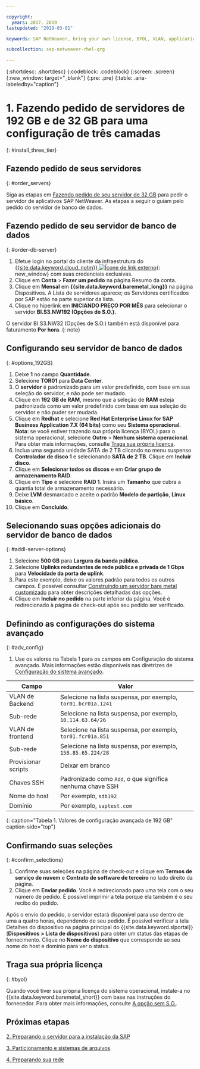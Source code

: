 ```yaml
---

copyright:
  years: 2017, 2019
lastupdated: "2019-03-01"

keywords: SAP NetWeaver, bring your own license, BYOL, VLAN, application server, database server, three-tier, SAP certified servers

subcollection: sap-netweaver-rhel-qrg

---
```


{:shortdesc: .shortdesc}
{:codeblock: .codeblock}
{:screen: .screen}
{:new_window: target="_blank"}
{:pre: .pre}
{:table: .aria-labeledby="caption"}

# 1. Fazendo pedido de servidores de 192 GB e de 32 GB para uma configuração de três camadas
{: #install_three_tier}

## Fazendo pedido de seus servidores
{: #order_servers}

Siga as etapas em
[Fazendo pedido de seu
servidor de 32 GB](/docs/infrastructure/sap-netweaver-rhel-qrg?topic=sap-netweaver-rhel-qrg-install_32GB#order_32GB) para pedir o servidor de aplicativos SAP NetWeaver. As etapas a seguir o guiam pelo pedido do servidor
de banco de dados.

## Fazendo pedido de seu servidor de banco de dados
{: #order-db-server}

1. Efetue login no portal do cliente da infraestrutura do [{{site.data.keyword.cloud_notm}} ![Ícone de link externo](../icons/launch-glyph.svg "Ícone de link externo")](https://control.softlayer.com){: new_window} com suas credenciais exclusivas.
2. Clique em **Conta** > **Fazer um pedido** na página Resumo da conta.
3. Clique em **Mensal** em **{{site.data.keyword.baremetal_long}}** na página
Dispositivos. A Lista de servidores aparece; os Servidores certificados por SAP estão na parte superior da lista.
4. Clique no hiperlink em **INICIANDO PREÇO POR MÊS** para selecionar o servidor **BI.S3.NW192 (Opções do S.O.).**

O servidor BI.S3.NW32 (Opções de S.O.) também está disponível para faturamento **Por hora**.
{: note}

## Configurando seu servidor de banco de dados
{: #options_192GB}

1. Deixe **1** no campo **Quantidade**.
2. Selecione **TOR01** para **Data Center**.
3. O **servidor** é padronizado para um valor predefinido, com base em sua seleção do servidor, e não pode ser mudado.
4. Clique em **192 GB de RAM**, mesmo que a seleção de **RAM** esteja padronizada como um valor predefinido com base em sua seleção do servidor e não puder ser mudada.
5. Clique em **Redhat** e selecione **Red Hat Enterprise Linux for SAP Business Application 7.X (64 bits)** como seu **Sistema operacional**. **Nota**: se você estiver trazendo sua própria licença (BYOL) para o sistema operacional, selecione **Outro** > **Nenhum sistema operacional**. Para obter mais informações, consulte [Traga sua própria licença](#byol).
6. Inclua uma segunda unidade SATA de 2 TB clicando no menu suspenso **Controlador de disco 1** e selecionando **SATA de 2 TB**. Clique em **Incluir disco**.
7. Clique em **Selecionar todos os discos** e em **Criar grupo de armazenamento RAID**.
8. Clique em **Tipo** e selecione **RAID 1**. Insira um **Tamanho** que cubra a quantia total de armazenamento necessário.
9. Deixe **LVM** desmarcado e aceite o padrão **Modelo de partição**, **Linux básico**.
10. Clique em **Concluído**.

## Selecionando suas opções adicionais do servidor de banco de dados
{: #addl-server-options}

1. Selecione **500 GB** para **Largura da banda pública**.
2. Selecione **Uplinks redundantes de rede pública e privada de 1 Gbps** para **Velocidade da porta de uplink**.
3. Para este exemplo, deixe os valores padrão para todos os outros campos. É possível consultar [Construindo um servidor bare metal customizado](/docs/bare-metal?topic=bare-metal-ordering-baremetal-server#addl-server-options) para obter descrições detalhadas das opções.
4.	Clique em **Incluir no pedido** na parte inferior da página. Você é redirecionado à página de check-out após seu pedido ser verificado.

## Definindo as configurações do sistema avançado
{: #adv_config}

1. Use os valores na Tabela 1 para os campos em Configuração do sistema avançado. Mais informações estão disponíveis nas diretrizes de [Configuração do sistema avançado](/docs/bare-metal?topic=bare-metal-ordering-baremetal-server#adv-system-config).

|              Campo               |      Valor                                                           |
| -------------------------------- | -------------------------------------------------------------------- |
|VLAN de Backend                      | Selecione na lista suspensa, por exemplo, `tor01.bcr01a.1241`     |
|Sub-rede                            | Selecione na lista suspensa, por exemplo, `10.114.63.64/26`       |
|VLAN de frontend                     | Selecione na lista suspensa, por exemplo, `tor01.fcr01a.851`      |
|Sub-rede                            | Selecione na lista suspensa, por exemplo, `158.85.65.224/28`      |
|Provisionar scripts                 | Deixar em branco                                                          |
|Chaves SSH                          | Padronizado como `Add`, o que significa nenhuma chave SSH                            |
|Nome do host                          | Por exemplo, `sdb192`                                                |
|Domínio                            | Por exemplo, `saptest.com`                                           |
{: caption="Tabela 1. Valores de configuração avançada de 192 GB" caption-side="top"}  

## Confirmando suas seleções
{: #confirm_selections}

1. Confirme suas seleções na página de check-out e clique em **Termos de serviço de nuvem** e **Contrato de software de terceiro** no lado direito da página.
2. Clique em **Enviar pedido**. Você é redirecionado para uma tela com o seu número de pedido. É possível
imprimir a tela porque ela também é o seu recibo do pedido.

Após o envio do pedido, o servidor estará disponível para uso dentro de uma a quatro horas, dependendo de seu pedido. É
possível verificar a tela Detalhes do dispositivo na página principal do {{site.data.keyword.slportal}}
(**Dispositivos > Lista de dispositivos**) para obter um status das etapas de fornecimento. Clique no **Nome do dispositivo** que corresponde ao seu nome do host e domínio para ver o status.

## Traga sua própria licença
{: #byol}

Quando você tiver sua própria licença do sistema operacional, instale-a no {{site.data.keyword.baremetal_short}} com base nas instruções do fornecedor. Para obter mais informações, consulte [A opção sem S.O.](/docs/bare-metal?topic=bare-metal-bm-no-os#bm-no-os).

## Próximas etapas

  [2. Preparando o servidor para a instalação da SAP](/docs/infrastructure/sap-netweaver-rhel-qrg?topic=sap-netweaver-rhel-qrg-prepare_256GB)

  [3. Particionamento e sistemas de arquivos](/docs/infrastructure/sap-netweaver-rhel-qrg?topic=sap-netweaver-rhel-qrg-3-partitioning-and-file-systems)

  [4. Preparando sua rede](/docs/infrastructure/sap-netweaver-rhel-qrg?topic=sap-netweaver-rhel-qrg-network#network)
